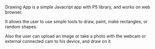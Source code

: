 Drawing App is a simple Javacript app with P5 library, and works on web browser. 

It allows the user to use simple tools to draw, paint, make rectangles, or random shapes. 

Also the user can upload an image or take a photo with the webcam or external connected cam to his device, and draw on it
